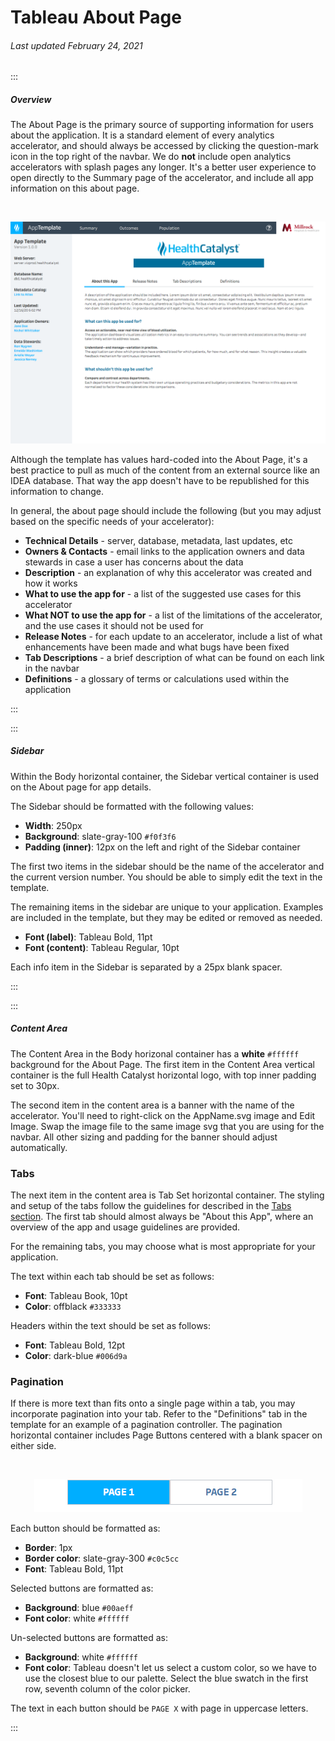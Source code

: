 # Tableau About Page

###### Last updated February 24, 2021

:::

##### Overview

The About Page is the primary source of supporting information for users about the application.
It is a standard element of every analytics accelerator, and should always be accessed by clicking the question-mark icon in the top right of the navbar.
We do **not** include open analytics accelerators with splash pages any longer.
It's a better user experience to open directly to the Summary page of the accelerator, and include all app information on this about page.

<div style="text-align:center"><br>

![About Page](./assets/analytics/tableau/aboutoverview.png "About Page")

</div>

Although the template has values hard-coded into the About Page, it's a best practice to pull as much of the content from an external source like an IDEA database.
That way the app doesn't have to be republished for this information to change.

In general, the about page should include the following (but you may adjust based on the specific needs of your accelerator):

- **Technical Details** - server, database, metadata, last updates, etc
- **Owners & Contacts** - email links to the application owners and data stewards in case a user has concerns about the data
- **Description** - an explanation of why this accelerator was created and how it works
- **What to use the app for** - a list of the suggested use cases for this accelerator
- **What NOT to use the app for** - a list of the limitations of the accelerator, and the use cases it should not be used for
- **Release Notes** - for each update to an accelerator, include a list of what enhancements have been made and what bugs have been fixed
- **Tab Descriptions** - a brief description of what can be found on each link in the navbar
- **Definitions** - a glossary of terms or calculations used within the application

:::

:::

##### Sidebar

Within the Body horizontal container, the Sidebar vertical container is used on the About page for app details.

The Sidebar should be formatted with the following values:
- **Width**: 250px
- **Background**: slate-gray-100 `#f0f3f6`
- **Padding (inner)**: 12px on the left and right of the Sidebar container

The first two items in the sidebar should be the name of the accelerator and the current version number.
You should be able to simply edit the text in the template.

The remaining items in the sidebar are unique to your application.
Examples are included in the template, but they may be edited or removed as needed.

- **Font (label)**: Tableau Bold, 11pt
- **Font (content)**: Tableau Regular, 10pt

Each info item in the Sidebar is separated by a 25px blank spacer.

:::

:::

##### Content Area

The Content Area in the Body horizonal container has a **white** `#ffffff` background for the About Page.
The first item in the Content Area vertical container is the full Health Catalyst horizontal logo, with top inner padding set to 30px.

The second item in the content area is a banner with the name of the accelerator.
You'll need to right-click on the AppName.svg image and Edit Image.
Swap the image file to the same image svg that you are using for the navbar.
All other sizing and padding for the banner should adjust automatically.

### Tabs

The next item in the content area is Tab Set horizontal container.
The styling and setup of the tabs follow the guidelines for described in the [Tabs section](/analytics/tableau-tabs).
The first tab should almost always be "About this App", where an overview of the app and usage guidelines are provided.

For the remaining tabs, you may choose what is most appropriate for your application.

The text within each tab should be set as follows:

- **Font**: Tableau Book, 10pt
- **Color**: offblack `#333333`

Headers within the text should be set as follows:
- **Font**: Tableau Bold, 12pt
- **Color**: dark-blue `#006d9a`

### Pagination

If there is more text than fits onto a single page within a tab, you may incorporate pagination into your tab.
Refer to the "Definitions" tab in the template for an example of a pagination controller.
The pagination horizontal container includes Page Buttons centered with a blank spacer on either side.

<div style="text-align:center"><br>

![Pagination Controller](./assets/analytics/tableau/pagination.png "Pagination Controller")

</div>

Each button should be formatted as:

- **Border**: 1px
- **Border color**: slate-gray-300 `#c0c5cc`
- **Font**: Tableau Bold, 11pt

Selected buttons are formatted as:
- **Background**: blue `#00aeff`
- **Font color**: white `#ffffff`

Un-selected buttons are formatted as:
- **Background**: white `#ffffff`
- **Font color**: Tableau doesn't let us select a custom color, so we have to use the closest blue to our palette. Select the blue swatch in the first row, seventh column of the color picker.


The text in each button should be `PAGE X` with page in uppercase letters.

:::
